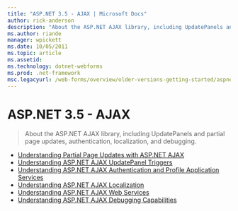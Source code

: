 ```yaml
---
title: "ASP.NET 3.5 - AJAX | Microsoft Docs"
author: rick-anderson
description: "About the ASP.NET AJAX library, including UpdatePanels and partial page updates, authentication, localization, and debugging."
ms.author: riande
manager: wpickett
ms.date: 10/05/2011
ms.topic: article
ms.assetid: 
ms.technology: dotnet-webforms
ms.prod: .net-framework
msc.legacyurl: /web-forms/overview/older-versions-getting-started/aspnet-ajax
---
```

ASP.NET 3.5 - AJAX
====================
> About the ASP.NET AJAX library, including UpdatePanels and partial page updates, authentication, localization, and debugging.


- [Understanding Partial Page Updates with ASP.NET AJAX](understanding-partial-page-updates-with-asp-net-ajax.md)
- [Understanding ASP.NET AJAX UpdatePanel Triggers](understanding-asp-net-ajax-updatepanel-triggers.md)
- [Understanding ASP.NET AJAX Authentication and Profile Application Services](understanding-asp-net-ajax-authentication-and-profile-application-services.md)
- [Understanding ASP.NET AJAX Localization](understanding-asp-net-ajax-localization.md)
- [Understanding ASP.NET AJAX Web Services](understanding-asp-net-ajax-web-services.md)
- [Understanding ASP.NET AJAX Debugging Capabilities](understanding-asp-net-ajax-debugging-capabilities.md)